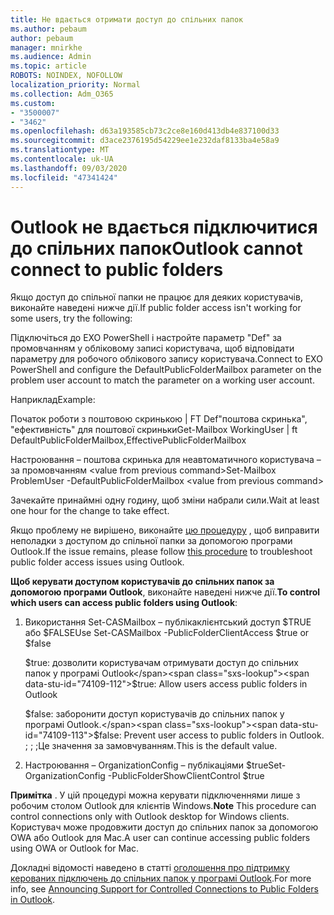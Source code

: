 ```yaml
---
title: Не вдається отримати доступ до спільних папок
ms.author: pebaum
author: pebaum
manager: mnirkhe
ms.audience: Admin
ms.topic: article
ROBOTS: NOINDEX, NOFOLLOW
localization_priority: Normal
ms.collection: Adm_O365
ms.custom:
- "3500007"
- "3462"
ms.openlocfilehash: d63a193585cb73c2ce8e160d413db4e837100d33
ms.sourcegitcommit: d3ace2376195d54229ee1e232daf8133ba4e58a9
ms.translationtype: MT
ms.contentlocale: uk-UA
ms.lasthandoff: 09/03/2020
ms.locfileid: "47341424"
---
```

# <a name="outlook-cannot-connect-to-public-folders"></a><span data-ttu-id="74109-102">Outlook не вдається підключитися до спільних папок</span><span class="sxs-lookup"><span data-stu-id="74109-102">Outlook cannot connect to public folders</span></span>

<span data-ttu-id="74109-103">Якщо доступ до спільної папки не працює для деяких користувачів, виконайте наведені нижче дії.</span><span class="sxs-lookup"><span data-stu-id="74109-103">If public folder access isn't working for some users, try the following:</span></span>

<span data-ttu-id="74109-104">Підключіться до EXO PowerShell і настройте параметр "Def" за промовчанням у обліковому записі користувача, щоб відповідати параметру для робочого облікового запису користувача.</span><span class="sxs-lookup"><span data-stu-id="74109-104">Connect to EXO PowerShell and configure the DefaultPublicFolderMailbox parameter on the problem user account to match the parameter on a working user account.</span></span>

<span data-ttu-id="74109-105">Наприклад</span><span class="sxs-lookup"><span data-stu-id="74109-105">Example:</span></span>

<span data-ttu-id="74109-106">Початок роботи з поштовою скринькою | FT Def"поштова скринька", "ефективність" для поштової скриньки</span><span class="sxs-lookup"><span data-stu-id="74109-106">Get-Mailbox WorkingUser | ft DefaultPublicFolderMailbox,EffectivePublicFolderMailbox</span></span>

<span data-ttu-id="74109-107">Настроювання – поштова скринька для неавтоматичного користувача – за промовчанням \<value from previous command></span><span class="sxs-lookup"><span data-stu-id="74109-107">Set-Mailbox ProblemUser -DefaultPublicFolderMailbox \<value from previous command></span></span>

<span data-ttu-id="74109-108">Зачекайте принаймні одну годину, щоб зміни набрали сили.</span><span class="sxs-lookup"><span data-stu-id="74109-108">Wait at least one hour for the change to take effect.</span></span>

<span data-ttu-id="74109-109">Якщо проблему не вирішено, виконайте [цю процедуру](https://aka.ms/pfcte) , щоб виправити неполадки з доступом до спільної папки за допомогою програми Outlook.</span><span class="sxs-lookup"><span data-stu-id="74109-109">If the issue remains, please follow [this procedure](https://aka.ms/pfcte) to troubleshoot public folder access issues using Outlook.</span></span>
 
<span data-ttu-id="74109-110">**Щоб керувати доступом користувачів до спільних папок за допомогою програми Outlook**, виконайте наведені нижче дії.</span><span class="sxs-lookup"><span data-stu-id="74109-110">**To control which users can access public folders using Outlook**:</span></span>

1.  <span data-ttu-id="74109-111">Використання Set-CASMailbox <mailboxname> – публікаклієнтський доступ $TRUE або $FALSE</span><span class="sxs-lookup"><span data-stu-id="74109-111">Use Set-CASMailbox <mailboxname> -PublicFolderClientAccess $true or $false</span></span>  
      
    <span data-ttu-id="74109-112">$true: дозволити користувачам отримувати доступ до спільних папок у програмі Outlook</span><span class="sxs-lookup"><span data-stu-id="74109-112">$true: Allow users access public folders in Outlook</span></span>  
      
    <span data-ttu-id="74109-113">$false: заборонити доступ користувачів до спільних папок у програмі Outlook.</span><span class="sxs-lookup"><span data-stu-id="74109-113">$false: Prevent user access to public folders in Outlook.</span></span> <span data-ttu-id="74109-114">; ; ;Це значення за замовчуванням.</span><span class="sxs-lookup"><span data-stu-id="74109-114">This is the default value.</span></span>  
        
2.  <span data-ttu-id="74109-115">Настроювання – OrganizationConfig – публікаціями $true</span><span class="sxs-lookup"><span data-stu-id="74109-115">Set-OrganizationConfig -PublicFolderShowClientControl $true</span></span>   
      
<span data-ttu-id="74109-116">**Примітка** . У цій процедурі можна керувати підключеннями лише з робочим столом Outlook для клієнтів Windows.</span><span class="sxs-lookup"><span data-stu-id="74109-116">**Note** This procedure can control connections only with Outlook desktop for Windows clients.</span></span> <span data-ttu-id="74109-117">Користувач може продовжити доступ до спільних папок за допомогою OWA або Outlook для Mac.</span><span class="sxs-lookup"><span data-stu-id="74109-117">A user can continue accessing public folders using OWA or Outlook for Mac.</span></span>
 
<span data-ttu-id="74109-118">Докладні відомості наведено в статті [оголошення про підтримку керованих підключень до спільних папок у програмі Outlook](https://aka.ms/controlpf).</span><span class="sxs-lookup"><span data-stu-id="74109-118">For more info, see [Announcing Support for Controlled Connections to Public Folders in Outlook](https://aka.ms/controlpf).</span></span>